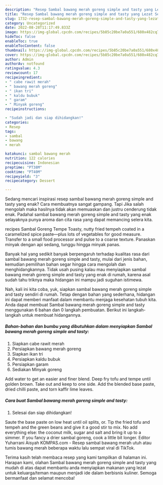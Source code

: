 ```yaml
---
description: "Resep Sambal bawang merah goreng simple and tasty yang Lezat Sekali"
title: "Resep Sambal bawang merah goreng simple and tasty yang Lezat Sekali"
slug: 1732-resep-sambal-bawang-merah-goreng-simple-and-tasty-yang-lezat-sekali
category: Uncategorized
date: 2022-08-28T11:17:49.833Z
image: https://img-global.cpcdn.com/recipes/5b85c20be7a0a551/680x482cq70/sambal-bawang-merah-goreng-simple-and-tasty-foto-resep-utama.jpg
hideToc: false
enableToc: true
enableTocContent: false
thumbnail: https://img-global.cpcdn.com/recipes/5b85c20be7a0a551/680x482cq70/sambal-bawang-merah-goreng-simple-and-tasty-foto-resep-utama.jpg
cover: https://img-global.cpcdn.com/recipes/5b85c20be7a0a551/680x482cq70/sambal-bawang-merah-goreng-simple-and-tasty-foto-resep-utama.jpg
author: Admin
authorAv: notfound
ratingvalue: 4.3
reviewcount: 17
recipeingredient:
- " cabe rawit merah"
- " bawang merah goreng"
- " ikan tri"
- " kaldu bubuk"
- " garam"
- " Minyak goreng"
recipeinstructions:

- "Sudah jadi dan siap dihidangkan!"
categories:
- Resep
tags:
- sambal
- bawang
- merah

katakunci: sambal bawang merah 
nutrition: 122 calories
recipecuisine: Indonesian
preptime: "PT38M"
cooktime: "PT40M"
recipeyield: "3"
recipecategory: Dessert

---
```



Sedang mencari inspirasi resep sambal bawang merah goreng simple and tasty yang enak? Cara membuatnya sangat gampang. Tapi Jika salah mengolah maka hasilnya tidak akan memuaskan dan justru cenderung tidak enak. Padahal sambal bawang merah goreng simple and tasty yang enak selayaknya punya aroma dan cita rasa yang dapat memancing selera kita.


recipes Sambal Goreng Tempe Toasty, nutty fried tempeh coated in a caramelized spice paste—plus lots of vegetables for good measure. Transfer to a small food processor and pulse to a coarse texture. Panaskan minyak dengan api sedang, tunggu hingga minyak panas.

Banyak hal yang sedikit banyak berpengaruh terhadap kualitas rasa dari sambal bawang merah goreng simple and tasty, mulai dari jenis bahan, kemudian pemilihan bahan segar hingga cara mengolah dan menghidangkannya. Tidak usah pusing kalau mau menyiapkan sambal bawang merah goreng simple and tasty yang enak di rumah, karena asal sudah tahu triknya maka hidangan ini mampu jadi suguhan istimewa.


Nah, kali ini kita coba, yuk, siapkan sambal bawang merah goreng simple and tasty sendiri di rumah. Tetap dengan bahan yang sederhana, hidangan ini dapat memberi manfaat dalam membantu menjaga kesehatan tubuh kita. Anda dapat membuat Sambal bawang merah goreng simple and tasty menggunakan 6 bahan dan 0 langkah pembuatan. Berikut ini langkah-langkah untuk membuat hidangannya.

<!--inarticleads1-->

##### Bahan-bahan dan bumbu yang dibutuhkan dalam menyiapkan Sambal bawang merah goreng simple and tasty:

1. Siapkan  cabe rawit merah
1. Persiapkan  bawang merah goreng
1. Siapkan  ikan tri
1. Persiapkan  kaldu bubuk
1. Persiapkan  garam
1. Sediakan  Minyak goreng


Add water to get an easier and finer blend. Deep fry tofu and tempe until golden brown. Take out and keep to one side. Add the blended base paste, dried chilli paste, and torn kaffir lime leaves. 

<!--inarticleads2-->

##### Cara buat Sambal bawang merah goreng simple and tasty:


1. Selesai dan siap dihidangkan!

Saute the base paste on low heat until oil splits, or. Tip the fried tofu and tempeh and the green beans and give it a good stir to mix. No add everything else: the coconut milk, sugar and salt and bring it up to a simmer. If you fancy a drier sambal goreng, cook a little bit longer. Editor Yuharrani Aisyah KOMPAS.com - Resep sambal bawang merah utuh atau tumis bawang merah beberapa waktu lalu sempat viral di TikTok. 

Terima kasih telah membaca resep yang kami tampilkan di halaman ini. Harapan kami, olahan Sambal bawang merah goreng simple and tasty yang mudah di atas dapat membantu anda menyiapkan makanan yang lezat untuk keluarga/teman maupun menjadi ide dalam berbisnis kuliner. Semoga bermanfaat dan selamat mencoba!
